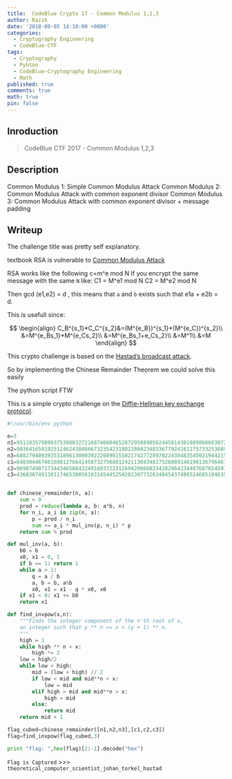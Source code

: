 ```yaml
---
title:  CodeBlue Crypto 17 - Common Modulus 1,2,3
author: Razzk
date: '2018-09-05 14:10:00 +0800'
categories:
  - Cryptography Engineering 
  - CodeBlue-CTF
tags:
  - Cryptography
  - Pyhton
  - CodeBlue-Cryptography Engineering
  - Math
published: true
comments: true
math: true
pin: false
---
```


## Inroduction

>  CodeBlue CTF 2017 - Common Modulus 1,2,3

## Description

Common Modulus 1: Simple Common Modulus Attack
Common Modulus 2: Common Modulus Attack with common exponent divisor
Common Modulus 3: Common Modulus Attack with common exponent divisor + message padding

## Writeup

The challenge title was pretty self explanatory.

textbook RSA is vulnerable to [Common Modulus Attack](https://crypto.stackexchange.com/questions/16283/how-to-use-common-modulus-attack/16285#16285) 


RSA works like the following c=m^e mod N
If you encrypt the same message with the same `N` like:
C1 = M^e1 mod N
C2 = M^e2 mod N

Then gcd (e1,e2) = d , this means that `a` and `b` exists such that e1a + e2b = d.

This is usefull since: 

$$ \begin{align}
C_B^{s_1}*C_C^{s_2}&=(M^{e_B})^{s_1}*(M^{e_C})^{s_2}\\
&=M^{e_Bs_1}*M^{e_Cs_2}\\
&=M^{e_Bs_1+e_Cs_2}\\
&=M^1\\
&=M
\end{align} $$



This crypto challenge is based on the [Hastad’s broadcast attack](https://en.wikipedia.org/wiki/Coppersmith's_attack#H.C3.A5stad.27s_broadcast_attack).

So by implementing the Chinese Remainder Theorem we could solve this easily

The python script FTW

This is a simple crypto challenge on the [Diffie-Hellman key exchange protocol](https://en.wikipedia.org/wiki/Diffie%E2%80%93Hellman_key_exchange).



```python
#!/usr/bin/env python

e=3
n1=95118357989037539883272168746004652872958890562445814301889866663072352421703264985997800660075311645555799745426868343365321502734736006248007902409628540578635925559742217480797487130202747020211452620743021097565113059392504472785227154824117231077844444672393221838192941390309312484066647007469668558141
n2=98364165919251246243846667323542318022804234833677924161175733253689581393607346667895298253718184273532268982060905629399628154981918712070241451494491161470827737146176316011843738943427121602324208773653180782732999422869439588198318422451697920640563880777385577064913983202033744281727004289781821019463
n3=68827940939353189613090392226898155021742772897822438483545021944215812146809318686510375724064888705296373853398955093076663323001380047857809774866390083434272781362447147441422207967577323769812896038816586757242130224524828935043187315579523412439309138816335569845470021720847405857361000537204746060031
c1=64830446708169012766414587327568812421130434817526089146190136796461298592071238930384707543318390292451118980302805512151790248989622269362958718228298427212630272525186478627299999847489018400624400671876697708952447638990802345587381905407236935494271436960764899006430941507608152322588169896193268212007
c2=96907490717344346588432491603722312694208660334282964234487687654593984714144825656198180777872327279250667961465169799267405734431675111035362089729249995027326863099262522421206459400405230377631141132882997336829218810171728925087535674907455584557956801831447125486753515868079342148815961792481779375529
c3=43683874913011746530056103145445250281307732634045437486524605104639785469050499171640521477036470750903341523336599602288176611160637522568868391237689241446392699321910723235061180826945464649780373301028139049288881578234840739545000338202917678008269794179100732341269448362920924719338148857398181962112


def chinese_remainder(n, a):
    sum = 0
    prod = reduce(lambda a, b: a*b, n)
    for n_i, a_i in zip(n, a):
        p = prod / n_i
        sum += a_i * mul_inv(p, n_i) * p
    return sum % prod

def mul_inv(a, b):
    b0 = b
    x0, x1 = 0, 1
    if b == 1: return 1
    while a > 1:
        q = a / b
        a, b = b, a%b
        x0, x1 = x1 - q * x0, x0
    if x1 < 0: x1 += b0
    return x1

def find_invpow(x,n):
    """Finds the integer component of the n'th root of x,
    an integer such that y ** n <= x < (y + 1) ** n.
    """
    high = 1
    while high ** n < x:
        high *= 2
    low = high/2
    while low < high:
        mid = (low + high) // 2
        if low < mid and mid**n < x:
            low = mid
        elif high > mid and mid**n > x:
            high = mid
        else:
            return mid
    return mid + 1

flag_cubed=chinese_remainder([n1,n2,n3],[c1,c2,c3])
flag=find_invpow(flag_cubed,3)

print "flag: ",hex(flag)[2:-1].decode("hex")
```
` Flag is Captured ` >>> `theoretical_computer_scientist_johan_torkel_hastad`

